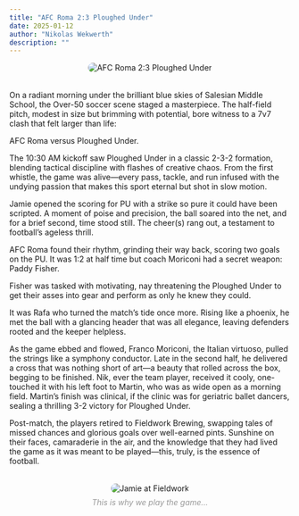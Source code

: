 ```yaml
---
title: "AFC Roma 2:3 Ploughed Under"
date: 2025-01-12
author: "Nikolas Wekwerth"
description: ""
---
```


<div style="text-align: center; margin-bottom: 2rem;">
  <img src="https://static.wixstatic.com/media/c8064c_f2f12527faa643b8b8631b192d85afb2~mv2.jpg" alt="AFC Roma 2:3 Ploughed Under" style="max-width: 100%; border-radius: 10px;">
</div>

On a radiant morning under the brilliant blue skies of Salesian Middle School, the Over-50 soccer scene staged a masterpiece. The half-field pitch, modest in size but brimming with potential, bore witness to a 7v7 clash that felt larger than life:

AFC Roma versus Ploughed Under.

The 10:30 AM kickoff saw Ploughed Under in a classic 2-3-2 formation, blending tactical discipline with flashes of creative chaos. From the first whistle, the game was alive—every pass, tackle, and run infused with the undying passion that makes this sport eternal but shot in slow motion.

Jamie opened the scoring for PU with a strike so pure it could have been scripted. A moment of poise and precision, the ball soared into the net, and for a brief second, time stood still. The cheer(s) rang out, a testament to football’s ageless thrill.

AFC Roma found their rhythm, grinding their way back, scoring two goals on the PU. It was 1:2 at half time but coach Moriconi had a secret weapon: Paddy Fisher.

Fisher was tasked with motivating, nay threatening the Ploughed Under to get their asses into gear and perform as only he knew they could.

It was Rafa who turned the match’s tide once more. Rising like a phoenix, he met the ball with a glancing header that was all elegance, leaving defenders rooted and the keeper helpless.

As the game ebbed and flowed, Franco Moriconi, the Italian virtuoso, pulled the strings like a symphony conductor. Late in the second half, he delivered a cross that was nothing short of art—a beauty that rolled across the box, begging to be finished. Nik, ever the team player, received it cooly, one-touched it with his left foot to Martin, who was as wide open as a morning field. Martin’s finish was clinical, if the clinic was for geriatric ballet dancers, sealing a thrilling 3-2 victory for Ploughed Under.

Post-match, the players retired to Fieldwork Brewing, swapping tales of missed chances and glorious goals over well-earned pints. Sunshine on their faces, camaraderie in the air, and the knowledge that they had lived the game as it was meant to be played—this, truly, is the essence of football.

<figure style="text-align: center; margin: 2rem 0;">
  <img src="https://media.rustyploughfc.com/blog-jamie-fieldwork.jpg" alt="Jamie at Fieldwork" style="max-width: 100%; border-radius: 10px;">
  <figcaption style="margin-top: 0.5rem; font-style: italic; color: #999;">This is why we play the game...</figcaption>
</figure>